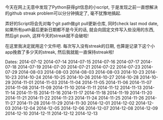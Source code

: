 今天在网上无意中发现了Python获得git信息的小script, 于是发现之前一直想解决的github streak problem可以分分钟搞定了, 毫不犹豫地搞起.

弄好的Script将会先对每个git path做git pull更新仓库, 同时check last mod date, 如果所有path最后更新日期都不是今天的话, 就会向固定文件写入些没用的东西, 然后git push, 这样今天的streak就不会破啦!

在这里我决定就用这个文件吧. 每次写入没有streak的日期, 也算是记录下这个小app挽救了多少天的streak, 然后我就能一直保持streak啦!

Dates: 
2014-07-12 2014-07-14 2014-07-15 2014-07-16 2014-07-17 2014-07-18 2014-07-19 2014-07-20 2014-07-21 2014-07-22 2014-07-23 
2014-07-29 2014-08-03 2014-08-03 2014-08-03 2014-08-03 2014-10-23 2014-10-23 2014-10-24 2014-10-25 2014-10-26 2014-10-27 2014-10-28 2014-10-29 2014-11-01 2014-11-03 2014-11-04 2014-11-05 2014-11-06 2014-11-07 2014-11-08 2014-11-09 2014-11-10 2014-11-11 2014-11-12 2014-11-13 2014-11-14 2014-11-15 2014-11-16 2014-11-17 2014-11-18 2014-11-19 2014-11-20 2014-11-21 2014-11-22 2014-11-23 2014-11-24 2014-11-25 2014-11-26 2014-11-27 2014-11-28 2014-11-29 2014-11-30 2014-12-01 2014-12-02 2014-12-03 2014-12-04 2014-12-05 2014-12-06 2014-12-07 2014-12-08 2014-12-09 2014-12-10 2014-12-11 2014-12-12 2014-12-13 
